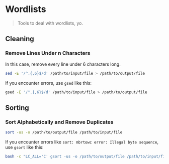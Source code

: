 # Wordlists

> Tools to deal with wordlists, yo.

## Cleaning

### Remove Lines Under n Characters
In this case, remove every line under 6 characters long.
```bash
sed -E '/^.{,6}$/d' /path/to/input/file > /path/to/output/file
```

If you encounter errors, use `gsed` like this:

```bash
gsed -E '/^.{,6}$/d' /path/to/input/file > /path/to/output/file
```

## Sorting

### Sort Alphabetically and Remove Duplicates
```bash
sort -us -o /path/to/output/file /path/to/input/file
```

If you encounter errors like `sort: mbrtowc error: Illegal byte sequence`, use `gsort` like this:

```bash
bash -c "LC_ALL='C' gsort -us -o /path/to/output/file /path/to/input/file"
```
